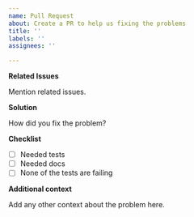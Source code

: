 ```yaml
---
name: Pull Request
about: Create a PR to help us fixing the problems
title: ''
labels: ''
assignees: ''

---
```


**Related Issues**

Mention related issues.

**Solution**

How did you fix the problem?

**Checklist**

  - [ ] Needed tests
  - [ ] Needed docs
  - [ ] None of the tests are failing

**Additional context**

Add any other context about the problem here.
